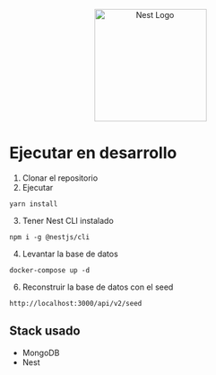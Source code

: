 <p align="center">
  <a href="http://nestjs.com/" target="blank"><img src="https://nestjs.com/img/logo-small.svg" width="200" alt="Nest Logo" /></a>
</p>

# Ejecutar en desarrollo

1. Clonar el repositorio
2. Ejecutar
```
yarn install
```

3. Tener Nest CLI instalado
```
npm i -g @nestjs/cli
```

4. Levantar la base de datos 
```
docker-compose up -d
```

6. Reconstruir la base de datos con el seed
```
http://localhost:3000/api/v2/seed
```

## Stack usado
* MongoDB
* Nest



<!-- up - levantar -d corra desligada desde la instancia de la terminal -->
<!-- docker-compose up -d  -->